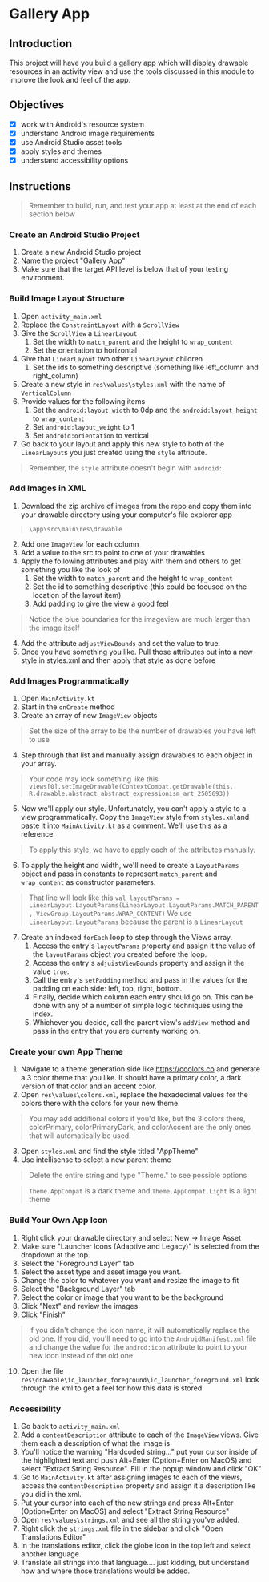 # Gallery App

## Introduction

This project will have you build a gallery app which will display drawable resources in an activity view and use the tools discussed in this module to improve the look and feel of the app.

## Objectives

- [x] work with Android's resource system
- [x] understand Android image requirements
- [x] use Android Studio asset tools
- [x] apply styles and themes
- [x] understand accessibility options

## Instructions

> Remember to build, run, and test your app at least at the end of each section below

### Create an Android Studio Project

1. Create a new Android Studio project
2. Name the project "Gallery App"
3. Make sure that the target API level is below that of your testing environment.

### Build Image Layout Structure

1. Open `activity_main.xml`
2. Replace the `ConstraintLayout` with a `ScrollView`
3. Give the `ScrollView` a `LinearLayout`
   1. Set the width to `match_parent` and the height to `wrap_content`
   2. Set the orientation to horizontal
4. Give that `LinearLayout` two other `LinearLayout` children
   1. Set the ids to something descriptive (something like left_column and right_column)
5. Create a new style in `res\values\styles.xml` with the name of `VerticalColumn`
6. Provide values for the following items
   1. Set the `android:layout_width` to 0dp and the `android:layout_height` to `wrap_content`
   2. Set `android:layout_weight` to 1
   3. Set `android:orientation` to vertical
7. Go back to your layout and apply this new style to both of the `LinearLayout`s you just created using the `style` attribute.

> Remember, the `style` attribute doesn't begin with `android:`

### Add Images in XML

1. Download the zip archive of images from the repo and copy them into your drawable directory using your computer's file explorer app

> `\app\src\main\res\drawable`

2. Add one `ImageView` for each column
3. Add a value to the src to point to one of your drawables
4. Apply the following attributes and play with them and others to get something you like the look of
   1. Set the width to `match_parent` and the height to `wrap_content`
   2. Set the id to something descriptive (this could be focused on the location of the layout item)
   3. Add padding to give the view a good feel

> Notice the blue boundaries for the imageview are much larger than the image itself

4. Add the attribute `adjustViewBounds` and set the value to true.
5. Once you have something you like. Pull those attributes out into a new style in styles.xml and then apply that style as done before

### Add Images Programmatically

1. Open `MainActivity.kt`
2. Start in the `onCreate` method
3. Create an array of new `ImageView` objects

> Set the size of the array to be the number of drawables you have left to use

4. Step through that list and manually assign drawables to each object in your array.

> Your code may look something like this `views[0].setImageDrawable(ContextCompat.getDrawable(this, R.drawable.abstract_abstract_expressionism_art_2505693))`

5. Now we'll apply our style. Unfortunately, you can't apply a style to a view programmatically. Copy the `ImageView` style from `styles.xml`and paste it into `MainActivity.kt` as a comment. We'll use this as a reference.

> To apply this style, we have to apply each of the attributes manually.

6. To apply the height and width, we'll need to create a `LayoutParams` object and pass in constants to represent `match_parent` and `wrap_content` as constructor parameters.

> That line will look like this `val layoutParams = LinearLayout.LayoutParams(LinearLayout.LayoutParams.MATCH_PARENT, ViewGroup.LayoutParams.WRAP_CONTENT)`
> We use `LinearLayout.LayoutParams` because the parent is a `LinearLayout`

7. Create an indexed `forEach` loop  to step through the Views array.
   1. Access the entry's `layoutParams` property and assign it the value of the `layoutParams` object you created before the loop.
   2. Access the entry's `adjuistViewBounds` property and assign it the value `true`.
   3. Call the entry's `setPadding` method and pass in the values for the padding on each side: left, top, right, bottom.
   4. Finally, decide which column each entry should go on. This can be done with any of a number of simple logic techniques using the index.
   5. Whichever you decide, call the parent view's `addView` method and pass in the entry that you are currenty working on.

### Create your own App Theme

1. Navigate to a theme generation side like https://coolors.co and generate a 3 color theme that you like. It should have a primary color, a dark version of that color and an accent color.
2. Open `res\values\colors.xml`, replace the hexadecimal values for the colors there with the colors for your new theme.

> You may add additional colors if you'd like, but the 3 colors there, colorPrimary, colorPrimaryDark, and colorAccent are the only ones that will automatically be used.

3. Open `styles.xml` and find the style titled "AppTheme"
4. Use intellisense to select a new parent theme

> Delete the entire string and type "Theme." to see possible options

> `Theme.AppCompat` is a dark theme and `Theme.AppCompat.Light` is a light theme

### Build Your Own App Icon

1. Right click your drawable directory and select New -> Image Asset
2. Make sure "Launcher Icons (Adaptive and Legacy)" is selected from the dropdown at the top.
3. Select the "Foreground Layer" tab
4. Select the asset type and asset image you want.
5. Change the color to whatever you want and resize the image to fit
6. Select the "Background Layer" tab
7. Select the color or image that you want to be the background
8. Click "Next" and review the images
9. Click "Finish"

> If you didn't change the icon name, it will automatically replace the old one. If you did, you'll need to go into the `AndroidManifest.xml` file and change the value for the `androd:icon` attribute to point to your new icon instead of the old one

10. Open the file `res\drawable\ic_launcher_foreground\ic_launcher_foreground.xml` look through the xml to get a feel for how this data is stored.

### Accessibility

1. Go back to `activity_main.xml`
2. Add a `contentDescription` attribute to each of the `ImageView` views. Give them each a description of what the image is
3. You'll notice the warning "Hardcoded string..." put your cursor inside of the highlighted text and push Alt+Enter (Option+Enter on MacOS) and select "Extract String Resource". Fill in the popup window and click "OK"
4. Go to `MainActivity.kt` after assigning images to each of the views, access the `contentDescription` property and assign it a description like you did in the xml.
5. Put your cursor into each of the new strings and press Alt+Enter (Option+Enter on MacOS) and select "Extract String Resource"
6. Open `res\values\strings.xml` and see all the string you've added.
7. Right click the `strings.xml` file in the sidebar and click "Open Translations Editor"
8. In the translations editor, click the globe icon in the top left and select another language
9. Translate all strings into that language.... just kidding, but understand how and where those translations would be added.
